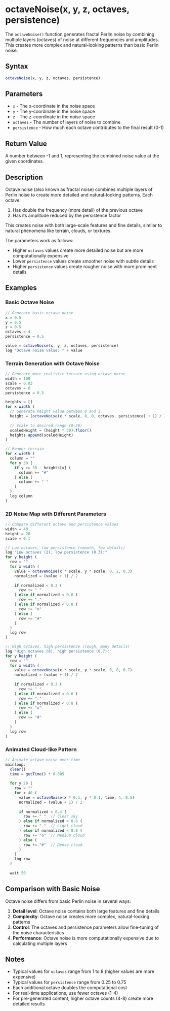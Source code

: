 # octaveNoise(x, y, z, octaves, persistence)

The `octaveNoise()` function generates fractal Perlin noise by combining multiple layers (octaves) of noise at different frequencies and amplitudes. This creates more complex and natural-looking patterns than basic Perlin noise.

## Syntax

```javascript
octaveNoise(x, y, z, octaves, persistence)
```

## Parameters

- `x` - The x-coordinate in the noise space
- `y` - The y-coordinate in the noise space
- `z` - The z-coordinate in the noise space
- `octaves` - The number of layers of noise to combine
- `persistence` - How much each octave contributes to the final result (0-1)

## Return Value

A number between -1 and 1, representing the combined noise value at the given coordinates.

## Description

Octave noise (also known as fractal noise) combines multiple layers of Perlin noise to create more detailed and natural-looking patterns. Each octave:

1. Has double the frequency (more detail) of the previous octave
2. Has its amplitude reduced by the persistence factor

This creates noise with both large-scale features and fine details, similar to natural phenomena like terrain, clouds, or textures.

The parameters work as follows:
- Higher `octaves` values create more detailed noise but are more computationally expensive
- Lower `persistence` values create smoother noise with subtle details
- Higher `persistence` values create rougher noise with more prominent details

## Examples

### Basic Octave Noise

```javascript
// Generate basic octave noise
x = 0.5
y = 0.5
z = 0.5
octaves = 4
persistence = 0.5

value = octaveNoise(x, y, z, octaves, persistence)
log "Octave noise value: " + value
```

### Terrain Generation with Octave Noise

```javascript
// Generate more realistic terrain using octave noise
width = 100
scale = 0.03
octaves = 6
persistence = 0.5

heights = []
for x width (
  // Generate height value between 0 and 1
  height = (octaveNoise(x * scale, 0, 0, octaves, persistence) + 1) / 2
  
  // Scale to desired range (0-30)
  scaledHeight = (height * 30).floor()
  heights.append(scaledHeight)
)

// Render terrain
for x width (
  column = ""
  for y 30 (
    if y >= 30 - heights[x] (
      column += "#"
    ) else (
      column += " "
    )
  )
  log column
)
```

### 2D Noise Map with Different Parameters

```javascript
// Compare different octave and persistence values
width = 40
height = 20
scale = 0.1

// Low octaves, low persistence (smooth, few details)
log "Low octaves (2), low persistence (0.3):"
for y height (
  row = ""
  for x width (
    value = octaveNoise(x * scale, y * scale, 0, 2, 0.3)
    normalized = (value + 1) / 2
    
    if normalized < 0.3 (
      row += " "
    ) else if normalized < 0.6 (
      row += "."
    ) else if normalized < 0.8 (
      row += "o"
    ) else (
      row += "#"
    )
  )
  log row
)

// High octaves, high persistence (rough, many details)
log "High octaves (8), high persistence (0.7):"
for y height (
  row = ""
  for x width (
    value = octaveNoise(x * scale, y * scale, 0, 8, 0.7)
    normalized = (value + 1) / 2
    
    if normalized < 0.3 (
      row += " "
    ) else if normalized < 0.6 (
      row += "."
    ) else if normalized < 0.8 (
      row += "o"
    ) else (
      row += "#"
    )
  )
  log row
)
```

### Animated Cloud-like Pattern

```javascript
// Animate octave noise over time
mainloop:
  clear()
  time = getTime() * 0.005
  
  for y 20 (
    row = ""
    for x 40 (
      value = octaveNoise(x * 0.1, y * 0.1, time, 4, 0.5)
      normalized = (value + 1) / 2
      
      if normalized < 0.4 (
        row += " "  // Clear sky
      ) else if normalized < 0.6 (
        row += "."  // Light cloud
      ) else if normalized < 0.8 (
        row += "o"  // Medium cloud
      ) else (
        row += "#"  // Dense cloud
      )
    )
    log row
  )
  
  wait 50
```

## Comparison with Basic Noise

Octave noise differs from basic Perlin noise in several ways:

1. **Detail level**: Octave noise contains both large features and fine details
2. **Complexity**: Octave noise creates more complex, natural-looking patterns
3. **Control**: The octaves and persistence parameters allow fine-tuning of the noise characteristics
4. **Performance**: Octave noise is more computationally expensive due to calculating multiple layers

## Notes

- Typical values for `octaves` range from 1 to 8 (higher values are more expensive)
- Typical values for `persistence` range from 0.25 to 0.75
- Each additional octave doubles the computational cost
- For real-time applications, use fewer octaves (1-4)
- For pre-generated content, higher octave counts (4-8) create more detailed results 
